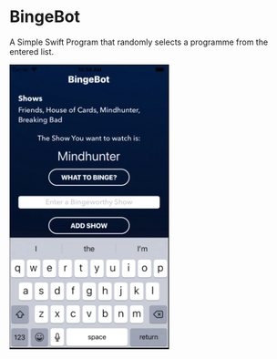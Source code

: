 # BingeBot
A Simple Swift Program that randomly selects a programme from the entered list.


<img src = "Images/BingeBpt%20screenshot.png"  height = "500" >
